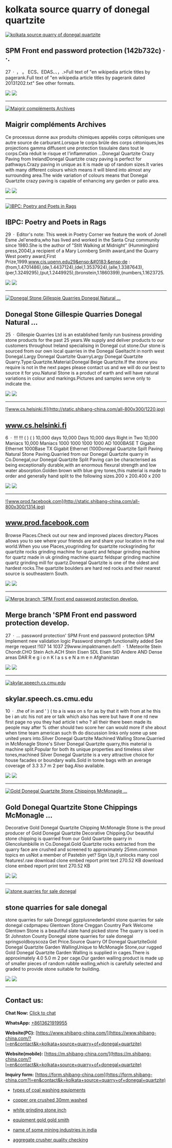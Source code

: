 # kolkata source quarry of donegal quartzite

<a href="https://swt.shibang-china.com/?l=en&img&k=kolkata+source+quarry+of+donegal+quartzite" target="_blank">![kolkata source quarry of donegal quartzite](http://static.shibang-china.com/all-800x300/412.jpg)</a>

## SPM Front end password protection (142b732c) &#183; &#183;.
27&ensp;&#0183;&ensp;， 。 ECS、EDAS、、，.&gt;Full text of &quot;en wikipedia article titles by pagerank.Full text of &quot;en wikipedia article titles by pagerank dated 20131202.txt&quot; See other formats.


<a href="https://whatsapp.shibangsoft.com/WhatsApp.php" target="_blank" title="WhatsApp">![](http://static.shibang-china.com/icon/whatsapp.png)</a> <a href="https://swt.shibang-china.com/?l=en&icon&k=kolkata+source+quarry+of+donegal+quartzite" target="_blank">![](http://static.shibang-china.com/icon/chat-en.png)</a>

---

<a href="https://swt.shibang-china.com/?l=en&img&k=kolkata+source+quarry+of+donegal+quartzite" target="_blank">![Maigrir compl&#233;ments Archives](http://static.shibang-china.com/all-800x300/1216.jpg)</a>

## Maigrir compl&#233;ments Archives
Ce processus donne aux produits chimiques appel&#233;s corps c&#233;toniques une autre source de carburant.Lorsque le corps br&#251;le des corps c&#233;toniques,les projections gamma diffusent une protection tissulaire dans tout le corps.Cela r&#233;duit le risque et l'inflammation …Donegal Quartzite Crazy Paving from IrelandDonegal Quartzite crazy paving is perfect for pathways.Crazy paving in unique as it is made up of random sizes.It varies with many different colours which means it will blend into almost any surrounding area.The wide variation of colours means that Donegal Quartzite crazy paving is capable of enhancing any garden or patio area.


<a href="https://whatsapp.shibangsoft.com/WhatsApp.php" target="_blank" title="WhatsApp">![](http://static.shibang-china.com/icon/whatsapp.png)</a> <a href="https://swt.shibang-china.com/?l=en&icon&k=kolkata+source+quarry+of+donegal+quartzite" target="_blank">![](http://static.shibang-china.com/icon/chat-en.png)</a>

---

<a href="https://swt.shibang-china.com/?l=en&img&k=kolkata+source+quarry+of+donegal+quartzite" target="_blank">![IBPC: Poetry and Poets in Rags](http://static.shibang-china.com/all-800x300/1252.jpg)</a>

## IBPC: Poetry and Poets in Rags
29&ensp;&#0183;&ensp;Editor's note: This week in Poetry Corner we feature the work of Jonell Esme Jel'enedra,who has lived and worked in the Santa Cruz community since 1980.She is the author of &quot;Stilt Walking at Midnight&quot; (Hummingbird press,2004),a recipient of a Mary Lonnberg Smith award,and the Quarry West poetry award,First Prize,1999.www.cis.upenn.edu29&ensp;&#0183;&ensp;de : (from,1.4701486),(de,1.4437124),(del,1.3537924),(alle,1.3387643),(per,1.3249295),(put,1.2449925),(bronstein,1.1860399),(numbers,1.1623725.


<a href="https://whatsapp.shibangsoft.com/WhatsApp.php" target="_blank" title="WhatsApp">![](http://static.shibang-china.com/icon/whatsapp.png)</a> <a href="https://swt.shibang-china.com/?l=en&icon&k=kolkata+source+quarry+of+donegal+quartzite" target="_blank">![](http://static.shibang-china.com/icon/chat-en.png)</a>

---

<a href="https://swt.shibang-china.com/?l=en&img&k=kolkata+source+quarry+of+donegal+quartzite" target="_blank">![Donegal Stone Gillespie Quarries Donegal Natural …](http://static.shibang-china.com/all-800x300/1458.jpg)</a>

## Donegal Stone Gillespie Quarries Donegal Natural …
25&ensp;&#0183;&ensp;Gillespie Quarries Ltd is an established family run business providing stone products for the past 25 years.We supply and deliver products to our customers throughout Ireland specialising in Donegal cut stone.Our stone is sourced from our own local quarries in the Donegal Gaeltacht in north west Donegal.Largy Donegal Quartzite QuarryLargy Donegal Quartzite Quarry.Type:Quartzite.Material:Donegal Beige Quartzite.If the stone you require is not in the next pages please contact us and we will do our best to source it for you.Natural Stone is a product of earth and will have natural variations in colour and markings.Pictures and samples serve only to indicate the.


<a href="https://whatsapp.shibangsoft.com/WhatsApp.php" target="_blank" title="WhatsApp">![](http://static.shibang-china.com/icon/whatsapp.png)</a> <a href="https://swt.shibang-china.com/?l=en&icon&k=kolkata+source+quarry+of+donegal+quartzite" target="_blank">![](http://static.shibang-china.com/icon/chat-en.png)</a>

---

<a href="https://swt.shibang-china.com/?l=en&img&k=kolkata+source+quarry+of+donegal+quartzite" target="_blank">![www.cs.helsinki.fi](http://static.shibang-china.com/all-800x300/1220.jpg)</a>

## www.cs.helsinki.fi
6&ensp;&#0183;&ensp;!!! !!! ( ) ( ) 10,000 days 10,000 Days 10,000 days Right in Two 10,000 Maniacs 10,000 Maniacs 1000 1000 1000 1000 AD 1000BASE T Gigabit Ethernet 1000Base TX Gigabit Ethernet (100Donegal Quartzite Spilt Paving Natural Stone Paving.Quarried from our Donegal Quartzite quarry in Co.Donegal,our Donegal Quartzite Split Paving can be characterised as being exceptionally durable,with an enormous flexural strength and low water absorption.Golden brown with blue grey tones,this material is made to order and generally hand split to the following sizes.200 x 200.400 x 200


<a href="https://whatsapp.shibangsoft.com/WhatsApp.php" target="_blank" title="WhatsApp">![](http://static.shibang-china.com/icon/whatsapp.png)</a> <a href="https://swt.shibang-china.com/?l=en&icon&k=kolkata+source+quarry+of+donegal+quartzite" target="_blank">![](http://static.shibang-china.com/icon/chat-en.png)</a>

---

<a href="https://swt.shibang-china.com/?l=en&img&k=kolkata+source+quarry+of+donegal+quartzite" target="_blank">![www.prod.facebook.com](http://static.shibang-china.com/all-800x300/1314.jpg)</a>

## www.prod.facebook.com
Browse Places.Check out our new and improved places directory.Places allows you to see where your friends are and share your location in the real world.When you use Places,yougrinding for quartzite rocksgrinding for quartzite rocks grinding machine for quartz and felspar grinding machine for quartz made in uk grinding machine quartz feldspar grinding machine quartz grinding mill for quartz.Donegal Quartzite is one of the oldest and hardest rocks.The quartzite boulders are hard red rocks and their nearest source is southeastern South.


<a href="https://whatsapp.shibangsoft.com/WhatsApp.php" target="_blank" title="WhatsApp">![](http://static.shibang-china.com/icon/whatsapp.png)</a> <a href="https://swt.shibang-china.com/?l=en&icon&k=kolkata+source+quarry+of+donegal+quartzite" target="_blank">![](http://static.shibang-china.com/icon/chat-en.png)</a>

---

<a href="https://swt.shibang-china.com/?l=en&img&k=kolkata+source+quarry+of+donegal+quartzite" target="_blank">![Merge branch 'SPM Front end password protection develop.](http://static.shibang-china.com/all-800x300/556.jpg)</a>

## Merge branch 'SPM Front end password protection develop.
27&ensp;&#0183;&ensp;… password protection' SPM Front end password protection SPM Implement new validation logic Password strength functionality added See merge request !107 14 1037 29www.impaktnamen.de11&ensp;&#0183;&ensp;1.Meteorite Stein Chondr.CHO Stein Ach.ACH Stein Eisen SDL Eisen SID Andere AND Dense areas DAR R e g i o n K l a s s e N a m e n Afghanistan


<a href="https://whatsapp.shibangsoft.com/WhatsApp.php" target="_blank" title="WhatsApp">![](http://static.shibang-china.com/icon/whatsapp.png)</a> <a href="https://swt.shibang-china.com/?l=en&icon&k=kolkata+source+quarry+of+donegal+quartzite" target="_blank">![](http://static.shibang-china.com/icon/chat-en.png)</a>

---

<a href="https://swt.shibang-china.com/?l=en&img&k=kolkata+source+quarry+of+donegal+quartzite" target="_blank">![skylar.speech.cs.cmu.edu](http://static.shibang-china.com/all-800x300/526.jpg)</a>

## skylar.speech.cs.cmu.edu
10&ensp;&#0183;&ensp;.the of in and ' ) ( to a is was on s for as by that it with from at he this be i an utc his not are or talk which also has were but have # one rd new first page no you they had article t who ? all their there been made its people may after % other should two score her can would more if she about when time team american such th do discussion links only some up see united years into.Silver Donegal Quartzite Machined Walling Stone.Quarried in McMonagle Stone's Silver Donegal Quartzite quarry,this material is machine split.Popular for both its unique properties and timeless silver tones,machined Silver Donegal Quartzite is a very attractive choice for house facades or boundary walls.Sold in tonne bags with an average coverage of 3.3 3.7 m 2 per bag.Also available.


<a href="https://whatsapp.shibangsoft.com/WhatsApp.php" target="_blank" title="WhatsApp">![](http://static.shibang-china.com/icon/whatsapp.png)</a> <a href="https://swt.shibang-china.com/?l=en&icon&k=kolkata+source+quarry+of+donegal+quartzite" target="_blank">![](http://static.shibang-china.com/icon/chat-en.png)</a>

---

<a href="https://swt.shibang-china.com/?l=en&img&k=kolkata+source+quarry+of+donegal+quartzite" target="_blank">![Gold Donegal Quartzite Stone Chippings McMonagle …](http://static.shibang-china.com/all-800x300/1427.jpg)</a>

## Gold Donegal Quartzite Stone Chippings McMonagle …
Decorative Gold Donegal Quartzite Chipping McMonagle Stone is the proud producer of Gold Donegal Quartzite Decorative Chipping.Our beautiful stone chipping is quarried from our Gold Quartzite quarry in Glencolumbkille in Co.Donegal.Gold Quartzite rocks extracted from the quarry face are crushed and screened to approximately 25mm.common topics en usNot a member of Pastebin yet? Sign Up,it unlocks many cool features!.raw download clone embed report print text 270.52 KB download clone embed report print text 270.52 KB


<a href="https://whatsapp.shibangsoft.com/WhatsApp.php" target="_blank" title="WhatsApp">![](http://static.shibang-china.com/icon/whatsapp.png)</a> <a href="https://swt.shibang-china.com/?l=en&icon&k=kolkata+source+quarry+of+donegal+quartzite" target="_blank">![](http://static.shibang-china.com/icon/chat-en.png)</a>

---

<a href="https://swt.shibang-china.com/?l=en&img&k=kolkata+source+quarry+of+donegal+quartzite" target="_blank">![stone quarries for sale donegal](http://static.shibang-china.com/all-800x300/834.jpg)</a>

## stone quarries for sale donegal
stone quarries for sale Donegal ggzplusnederlandnl stone quarries for sale donegal csdpmapeu Glentown Stone Creggan Country Park Welcome Glentown Stone is a beautiful slate hand picked stone The quarry is loed in St Johnston County Donegal stone quarries for sale donegal springsoldboyscoza Get Price.Source Quarry Of Donegal QuartziteGold Donegal Quartzite Garden WallingUnique to McMonagle Stone,our rugged Gold Donegal Quartzite Garden Walling is supplied in cages.There is approximately 4.0 5.0 m 2 per cage.Our garden walling product is made up of smaller pieces of random rubble walling,which is carefully selected and graded to provide stone suitable for building.


<a href="https://whatsapp.shibangsoft.com/WhatsApp.php" target="_blank" title="WhatsApp">![](http://static.shibang-china.com/icon/whatsapp.png)</a> <a href="https://swt.shibang-china.com/?l=en&icon&k=kolkata+source+quarry+of+donegal+quartzite" target="_blank">![](http://static.shibang-china.com/icon/chat-en.png)</a>

---
## Contact us:

**Chat Now:** [Click to chat](https://swt.shibang-china.com?l=en&contact&k=kolkata+source+quarry+of+donegal+quartzite)

**WhatsApp:**  [+8613621919955](https://whatsapp.shibangsoft.com/WhatsApp.php)

**Website(PC):** [https://www.shibang-china.com/](https://www.shibang-china.com/?l=en&contact&k=kolkata+source+quarry+of+donegal+quartzite)

**Website(mobile):** [https://m.shibang-china.com/](https://m.shibang-china.com/?l=en&contact&k=kolkata+source+quarry+of+donegal+quartzite)

**Inquiry form:** [https://form.shibang-china.com](https://form.shibang-china.com?l=en&contact&k=kolkata+source+quarry+of+donegal+quartzite)

* [types of coal washing equipments](../132/types%20of%20coal%20washing%20equipments.md)

* [copper ore crushed 30mm washed](../140/copper%20ore%20crushed%2030mm%20washed.md)

* [white grinding stone inch](../135/white%20grinding%20stone%20inch.md)

* [equipment gold gold smith](../135/equipment%20gold%20gold%20smith.md)

* [name of some mining industries in india](../138/name%20of%20some%20mining%20industries%20in%20india.md)

* [aggregate crusher quality checking](../129/aggregate%20crusher%20quality%20checking.md)